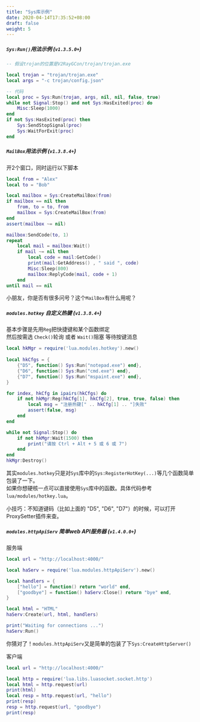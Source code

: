 ```yaml
---
title: "Sys库示例"
date: 2020-04-14T17:35:52+08:00
draft: false
weight: 5
---
```


##### `Sys:Run()`用法示例 (`v1.3.5.0+`)
```lua
-- 假设trojan的位置是V2RayGCon/trojan/trojan.exe

local trojan = "trojan/trojan.exe"
local args = "-c trojan/config.json"

-- 代码
local proc = Sys:Run(trojan, args, nil, nil, false, true)
while not Signal:Stop() and not Sys:HasExited(proc) do
    Misc:Sleep(1000)
end
if not Sys:HasExited(proc) then
    Sys:SendStopSignal(proc)
    Sys:WaitForExit(proc)
end
```

##### `MailBox`用法示例 (`v1.3.8.4+`)
开2个窗口，同时运行以下脚本
```lua
local from = "Alex"
local to = "Bob"

local mailbox = Sys:CreateMailBox(from)
if mailbox == nil then
    from, to = to, from
    mailbox = Sys:CreateMailBox(from)
end
assert(mailbox ~= nil)

mailbox:SendCode(to, 1)
repeat
    local mail = mailbox:Wait()
    if mail ~= nil then
        local code = mail:GetCode()
        print(mail:GetAddress() , " said ", code)
        Misc:Sleep(800)
        mailbox:ReplyCode(mail, code + 1)
    end
until mail == nil
```
小朋友，你是否有很多问号？这个`MailBox`有什么用呢？   

##### `modules.hotkey` 自定义热键 (`v1.3.8.4+`)
基本步骤是先用`Reg`把快捷键和某个函数绑定  
然后按需选 `Check()`轮询 或者 `Wait()`阻塞 等待按键消息  
```lua
local hkMgr = require('lua.modules.hotkey').new()
    
local hkCfgs = {
    {"D5", function() Sys:Run("notepad.exe") end},
    {"D6", function() Sys:Run("cmd.exe") end},
    {"D7", function() Sys:Run("mspaint.exe") end},
}

for index, hkCfg in ipairs(hkCfgs) do
    if not hkMgr:Reg(hkCfg[1], hkCfg[2], true, true, false) then
        local msg = "注册热键[" .. hkCfg[1] .. "]失败"
        assert(false, msg)
    end
end

while not Signal:Stop() do
    if not hkMgr:Wait(1500) then
        print("请按 Ctrl + Alt + 5 或 6 或 7")
    end
end
hkMgr:Destroy()
```
其实`modules.hotkey`只是对`Sys`库中的`Sys:RegisterHotKey(...)`等几个函数简单包装了一下。  
如果你想硬核一点可以直接使用`Sys`库中的函数。具体代码参考`lua/modules/hotkey.lua`。  
  
小技巧：不知道键码（比如上面的 "D5", "D6", "D7"）的时候，可以打开ProxySetter插件来查。  

##### `modules.httpApiServ` 简单web API服务器 (`v1.4.0.0+`)
服务端
```lua
local url = "http://localhost:4000/"

local haServ = require('lua.modules.httpApiServ').new()

local handlers = {
    ["hello"] = function() return "world" end, 
    ["goodbye"] = function() haServ:Close() return "bye" end,
}

local html = "HTML"
haServ:Create(url, html, handlers)

print("Waiting for connections ...")
haServ:Run()
```
你猜对了！`modules.httpApiServ`又是简单的包装了下`Sys:CreateHttpServer()`  

客户端
```lua
local url = "http://localhost:4000/"

local http = require('lua.libs.luasocket.socket.http')
local html = http.request(url)
print(html)
local resp = http.request(url, "hello")
print(resp)
resp = http.request(url, "goodbye")
print(resp)
```